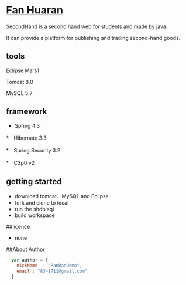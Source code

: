 # [Fan Huaran](https://github.com/FanHuaRan)
SecondHand is a second hand web for students and made by java.

It can provide a platform for publishing and trading second-hand goods.

## tools

Eclipse Mars1

Tomcat 8.0

MySQL 5.7

## framework

* Spring 4.3

*　Hibernate 3.3

*　Spring Security 3.2

*　C3p0 v2

## getting started

* download tomcat、MySQL and Eclipse
* fork and clone to local
* run the shdb.sql
* build workspace

##licence
* none

##About Author
```javascript
  var author = {
    nickName  : "RanRanDemo",
    email : "8341711@gmail.com"
  }
```

